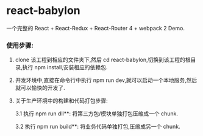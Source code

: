 # react-babylon
一个完整的 React + React-Redux + React-Router 4 + webpack 2 Demo.

### 使用步骤:
1. clone 该工程到相应的文件夹下,然后 cd react-babylon,切换到该工程的根目录,执行 npm install,安装相应的依赖包.

2. 开发环境中,直接在命令行中执行 npm run dev,就可以启动一个本地服务,然后就可以愉快的开发了.

3. 关于生产环境中的构建和代码打包步骤:

    3.1 执行 npm run dll**: 将第三方包/模块单独打包压缩成一个 chunk.

    3.2 执行 npm run build**: 将业务代码单独打包,压缩成另一个 chunk.
